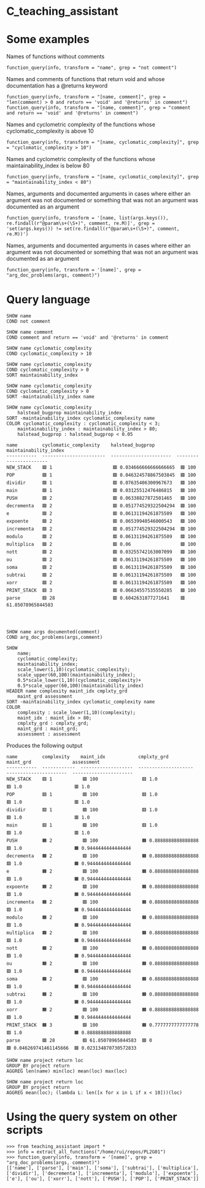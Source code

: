 # C_teaching_assistant

# Some examples

Names of functions without comments

	function_query(info, transform = "name", grep = "not comment")

Names and comments of functions that return void and whose documentation has a @returns keyword

	function_query(info, transform = "[name, comment]", grep = "len(comment) > 0 and return == 'void' and '@returns' in comment")
	function_query(info, transform = "[name, comment]", grep = "comment and return == 'void' and '@returns' in comment")

Names and cyclometric complexity of the functions whose cyclomatic_complexity is above 10

	function_query(info, transform = "[name, cyclomatic_complexity]", grep = "cyclomatic_complexity > 10")

Names and cyclometric complexity of the functions whose maintainability_index is below 80

	function_query(info, transform = "[name, cyclomatic_complexity]", grep = "maintainability_index < 80")

Names, arguments and documented arguments in cases where either an argument was not documented or something that was not an argument was documented as an argument

	function_query(info, transform = '[name, list(args.keys()), re.findall(r"@param\s+(\S+)", comment, re.M)]', grep = 'set(args.keys()) != set(re.findall(r"@param\s+(\S+)", comment, re.M))')

Names, arguments and documented arguments in cases where either an argument was not documented or something that was not an argument was documented as an argument

	function_query(info, transform = '[name]', grep = "arg_doc_problems(args, comment)")

# Query language

	SHOW name
	COND not comment

	SHOW name comment
	COND comment and return == 'void' and '@returns' in comment

	SHOW name cyclomatic_complexity
	COND cyclomatic_complexity > 10

	SHOW name cyclomatic_complexity
	COND cyclomatic_complexity > 0
	SORT maintainability_index

	SHOW name cyclomatic_complexity
	COND cyclomatic_complexity > 0
	SORT -maintainability_index name

	SHOW name cyclomatic_complexity
		halstead_bugprop maintainability_index
	SORT -maintainability_index cyclomatic_complexity name
	COLOR cyclomatic_complexity : cyclomatic_complexity < 3;
		maintainability_index : maintainability_index > 80;
		halstead_bugprop : halstead_bugprop < 0.05

	name         cyclomatic_complexity    halstead_bugprop        maintainability_index
	-----------  -----------------------  ----------------------  -----------------------
	NEW_STACK    🟩 1                      🟩 0.034666666666666665  🟩 100
	POP          🟩 1                      🟩 0.046324578867503845  🟩 100
	dividir      🟩 1                      🟥 0.07635406300967673   🟩 100
	main         🟩 1                      🟩 0.03125512476486815   🟩 100
	PUSH         🟩 2                      🟥 0.06338827872501465   🟩 100
	decrementa   🟩 2                      🟥 0.051774529322504294  🟩 100
	e            🟩 2                      🟥 0.06131194261875509   🟩 100
	expoente     🟩 2                      🟥 0.06539940546000543   🟩 100
	incrementa   🟩 2                      🟥 0.051774529322504294  🟩 100
	modulo       🟩 2                      🟥 0.06131194261875509   🟩 100
	multiplica   🟩 2                      🟥 0.06                  🟩 100
	nott         🟩 2                      🟩 0.03255742163007099   🟩 100
	ou           🟩 2                      🟥 0.06131194261875509   🟩 100
	soma         🟩 2                      🟥 0.06131194261875509   🟩 100
	subtrai      🟩 2                      🟥 0.06131194261875509   🟩 100
	xorr         🟩 2                      🟥 0.06131194261875509   🟩 100
	PRINT_STACK  🟥 3                      🟥 0.06634557535550285   🟩 100
	parse        🟥 28                     🟥 0.6042631877271641    🟥 61.85078965844583




	SHOW name args documented(comment)
	COND arg_doc_problems(args,comment)

	SHOW
		name;
		cyclomatic_complexity;
		maintainability_index;
		scale_lower(1,10)(cyclomatic_complexity);
		scale_upper(60,100)(maintainability_index);
		0.5*scale_lower(1,10)(cyclomatic_complexity)+
		0.5*scale_upper(60,100)(maintainability_index)
	HEADER name complexity maint_idx cmplxty_grd
		maint_grd assessment
	SORT -maintainability_index cyclomatic_complexity name
	COLOR
		complexity : scale_lower(1,10)(complexity);
		maint_idx : maint_idx > 80;
		cmplxty_grd : cmplxty_grd;
		maint_grd : maint_grd;
		assessment : assessment

Produces the following output

	name         complexity    maint_idx            cmplxty_grd           maint_grd               assessment
	-----------  ------------  -------------------  --------------------  ----------------------  ----------------------
	NEW_STACK    🟥 1           🟩 100                🟥 1.0                 🟥 1.0                   🟥 1.0
	POP          🟥 1           🟩 100                🟥 1.0                 🟥 1.0                   🟥 1.0
	dividir      🟥 1           🟩 100                🟥 1.0                 🟥 1.0                   🟥 1.0
	main         🟥 1           🟩 100                🟥 1.0                 🟥 1.0                   🟥 1.0
	PUSH         🟧 2           🟩 100                🟧 0.8888888888888888  🟥 1.0                   🟧 0.9444444444444444
	decrementa   🟧 2           🟩 100                🟧 0.8888888888888888  🟥 1.0                   🟧 0.9444444444444444
	e            🟧 2           🟩 100                🟧 0.8888888888888888  🟥 1.0                   🟧 0.9444444444444444
	expoente     🟧 2           🟩 100                🟧 0.8888888888888888  🟥 1.0                   🟧 0.9444444444444444
	incrementa   🟧 2           🟩 100                🟧 0.8888888888888888  🟥 1.0                   🟧 0.9444444444444444
	modulo       🟧 2           🟩 100                🟧 0.8888888888888888  🟥 1.0                   🟧 0.9444444444444444
	multiplica   🟧 2           🟩 100                🟧 0.8888888888888888  🟥 1.0                   🟧 0.9444444444444444
	nott         🟧 2           🟩 100                🟧 0.8888888888888888  🟥 1.0                   🟧 0.9444444444444444
	ou           🟧 2           🟩 100                🟧 0.8888888888888888  🟥 1.0                   🟧 0.9444444444444444
	soma         🟧 2           🟩 100                🟧 0.8888888888888888  🟥 1.0                   🟧 0.9444444444444444
	subtrai      🟧 2           🟩 100                🟧 0.8888888888888888  🟥 1.0                   🟧 0.9444444444444444
	xorr         🟧 2           🟩 100                🟧 0.8888888888888888  🟥 1.0                   🟧 0.9444444444444444
	PRINT_STACK  🟧 3           🟩 100                🟧 0.7777777777777778  🟥 1.0                   🟧 0.8888888888888888
	parse        🟩 28          🟥 61.85078965844583  🟩 0                   🟩 0.046269741461145666  🟩 0.023134870730572833

	SHOW name project return loc
	GROUP_BY project return
	AGGREG len(name) min(loc) mean(loc) max(loc)

	SHOW name project return loc
	GROUP_BY project return
	AGGREG mean(loc); (lambda L: len([x for x in L if x < 10]))(loc)


# Using the query system on other scripts

	>>> from teaching_assistant import *
	>>> info = extract_all_functions("/home/rui/repos/PL2G01")
	>>> function_query(info, transform = '[name]', grep = "arg_doc_problems(args, comment)")
	[['name'], ['parse'], ['main'], ['soma'], ['subtrai'], ['multiplica'], ['dividir'], ['decrementa'], ['incrementa'], ['modulo'], ['expoente'], ['e'], ['ou'], ['xorr'], ['nott'], ['PUSH'], ['POP'], ['PRINT_STACK']]

